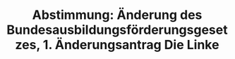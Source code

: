 ---
layout: abstimmung
title: "Abstimmung: Änderung des Bundesausbildungsförderungsgesetzes, 1. Änderungsantrag Die Linke"
categories:
 - Wissenschaft
 - Bildung
 - Ausbildung
tags:
 - Forschung
 - Hochschulen
 - Ausbildung
 - BAföG
abstimmung:
 legislaturperiode: 18
 bundestagssitzung: 66
 abstimmung: 4
links:
 - title: https://www.bundestag.de/parlament/plenum/abstimmung/abstimmung?id=310
   url: https://www.bundestag.de/parlament/plenum/abstimmung/abstimmung?id=310
data:
 - title: Abstimmungsergebnis 20141113_4-data.pdf
   url: /res/abstimmungsliste/20141113_4-data.pdf
 - title: Abstimmungsergebnis 20141113_4_xls-data.csv
   url: /res/abstimmungsliste/analyses/20141113_4_xls-data.csv
documents:
 - title: Drucksache 18/02663.pdf
   url: http://dip21.bundestag.de/dip21/btd/18/026/1802663.pdf
   local: /res/abstimmungsdaten/018-066-04/1802663.pdf
 - title: Drucksache 18/03142.pdf
   url: http://dip21.bundestag.de/dip21/btd/18/031/1803142.pdf
   local: /res/abstimmungsdaten/018-066-04/1803142.pdf
 - title: Drucksache 18/03177.pdf
   url: http://dip21.bundestag.de/dip21/btd/18/031/1803177.pdf
   local: /res/abstimmungsdaten/018-066-04/1803177.pdf
preview: |
     Deutscher Bundestag
    
     66. Sitzung des Deutschen Bundestages
     am Donnerstag, 13.November 2014
    
     Endgültiges Ergebnis der Namentlichen Abstimmung Nr. 4
    
     Änderungsantrag der Abgeordneten Nicole Gohlke, Dr. Rosemarie Hein, Sigrid Hupach,
     weiterer Abgeordneter und der Fraktion DIE LINKE.
     zu der zweiten Beratung des Gesetzentwurfs der Bundesregierung
     Entwurf eines Fünfundzwanzigsten Gesetzes zur Änderung des
     Bundesausbildungsförderungsgesetzes (25. BAföGÄndG)
     Drs. 18/2663, 18/3142 und 18/3177
    
     Abgegebene Stimmen insgesamt:
     Nicht abgegebene Stimmen:
     Ja-Stimmen:
     Nein-Stimmen:
    
     580
     51
     53
     527
    
     Enthaltungen:
    
     0
    
     Ungültige:
    
     0
    
     Berlin, den 13.11.2014
    
     Beginn: 20:17
     Ende: 20:19
---